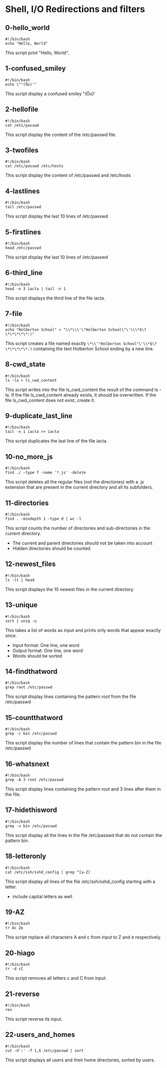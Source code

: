 # Shell, I/O Redirections and filters

## 0-hello_world

~~~
#!/bin/bash
echo "Hello, World"
~~~

This script print "Hello, World".

## 1-confused_smiley

~~~
#!/bin/bash
echo \""(Ôo)'"
~~~

This script display a confused smiley "(Ôo)'

## 2-hellofile

~~~
#!/bin/bash
cat /etc/passwd
~~~

This script display the content of the /etc/passwd file.

## 3-twofiles

~~~
#!/bin/bash
cat /etc/passwd /etc/hosts
~~~

This script display the content of /etc/passwd and /etc/hosts

## 4-lastlines

~~~
#!/bin/bash
tail /etc/passwd
~~~

This script display the last 10 lines of /etc/passwd

## 5-firstlines

~~~
#!/bin/bash
head /etc/passwd
~~~

This script display the last 10 lines of /etc/passwd

## 6-third_line

~~~
#!/bin/bash
head -n 3 iacta | tail -n 1
~~~

This script displays the third line of the file iacta.

## 7-file

~~~
#!/bin/bash
echo "Holberton School" > "\\*\\\'\"Holberton School\"\'\\\*$\?\*\*\*\*\*:)"
~~~

This script creates a file named exactly ```\*\\'"Holberton School"\'\\*$\?\*\*\*\*\*:)``` containing the text Holberton School ending by a new line.

## 8-cwd_state

~~~
#!/bin/bash
ls -la > ls_cwd_content
~~~

This script  writes into the file ls_cwd_content the result of the command ls -la. If the file ls_cwd_content already exists, it should be overwritten. If the file ls_cwd_content does not exist, create it.

## 9-duplicate_last_line

~~~
#!/bin/bash
tail -n 1 iacta >> iacta
~~~

This script duplicates the last line of the file iacta.

## 10-no_more_js

~~~
#!/bin/bash
find ./ -type f -name '*.js' -delete
~~~

This script deletes all the regular files (not the directories) with a .js extension that are present in the current directory and all its subfolders.

## 11-directories

~~~
#!/bin/bash
find . -mindepth 1 -type d | wc -l
~~~

This script counts the number of directories and sub-directories in the current directory.

- The current and parent directories should not be taken into account
- Hidden directories should be counted

## 12-newest_files

~~~
#!/bin/bash
ls -lt | head
~~~

This script displays the 10 newest files in the current directory.

## 13-unique

~~~
#!/bin/bash
sort | uniq -u
~~~

This takes a list of words as input and prints only words that appear exactly once.

- Input format: One line, one word
- Output format: One line, one word
- Words should be sorted

## 14-findthatword

~~~
#!/bin/bash
grep root /etc/passwd
~~~

This script display lines containing the pattern root from the file /etc/passwd

## 15-countthatword

~~~
#!/bin/bash
grep -c bin /etc/passwd
~~~

This script display the number of lines that contain the pattern bin in the file /etc/passwd

## 16-whatsnext

~~~
#!/bin/bash
grep -A 3 root /etc/passwd
~~~

This script display lines containing the pattern root and 3 lines after them in the file.

## 17-hidethisword

~~~
#!/bin/bash
grep -v bin /etc/passwd
~~~

This script display all the lines in the file /etc/passwd that do not contain the pattern bin.

## 18-letteronly

~~~
#!/bin/bash
cat /etc/ssh/sshd_config | grep ^[a-Z]
~~~

This script display all lines of the file /etc/ssh/sshd_config starting with a letter.

- include capital letters as well

## 19-AZ

~~~
#!/bin/bash
tr Ac Ze
~~~

This script replace all characters A and c from input to Z and e respectively.

## 20-hiago

~~~
#!/bin/bash
tr -d cC
~~~

This script removes all letters c and C from input.

## 21-reverse

~~~
#!/bin/bash
rev
~~~

This script reverse its input.

## 22-users_and_homes

~~~
#!/bin/bash
cut -d':' -f 1,6 /etc/passwd | sort
~~~

This script displays all users and their home directories, sorted by users.
